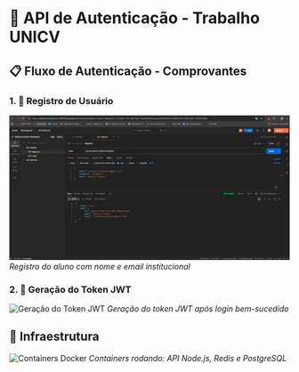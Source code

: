 # 🔐 API de Autenticação - Trabalho UNICV

## 📋 Fluxo de Autenticação - Comprovantes

### 1. 👤 Registro de Usuário
![Registro de Usuário](docs/Images/Registro-Usuario.png)
*Registro do aluno com nome e email institucional*

### 2. 🔐 Geração do Token JWT  
![Geração do Token JWT](./docs/images/geracao-token.png)
*Geração do token JWT após login bem-sucedido*

## 🐳 Infraestrutura
![Containers Docker](./docs/images/docker-containers.png)
*Containers rodando: API Node.js, Redis e PostgreSQL*
